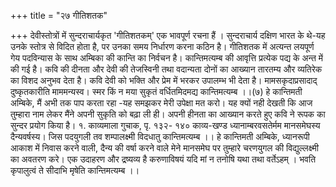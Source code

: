 +++
title = "२७ गीतिशतक"

+++
देवीस्तोत्रों में सुन्दराचार्यकृत 'गीतिशतकम्' एक भावपूर्ण रचना हैं । सुन्दराचार्य दक्षिण भारत के थे-यह उनके स्तोत्र से विदित होता है, पर उनका समय निर्धारण करना कठिन है। गीतिशतक में अत्यन्त लयपूर्ण गेय पदविन्यास के साथ अम्बिका की कान्ति का निर्वचन है। कान्तिमत्यम्ब की आवृत्ति प्रत्येक पद्य के अन्त में की गई है। कवि की दीनता और देवी की तेजस्विनी तथा वदान्यता दोनों का आख्यान तारतम्य और व्यतिरेक का विशद अनुभव देता है। कवि देवी को भक्ति और प्रेम में भरकर उपालम्भ भी देता है।
मामसकृदाप्रसादाद् दुष्कृतकारीति माममन्यस्व।
स्मर किं न मया सुकृतं वर्धितमिदमद्य कान्तिमत्यम्ब ।।(७) हे कान्तिमती अम्बिके, मैं अभी तक पाप करता रहा -यह समझकर मेरी उपेक्षा मत करो। यह क्यों नही देखती कि आज तुम्हारा नाम लेकर मैंने अपनी सुकृति को बढ़ा ली ही। अपनी हीनता का आख्यान करते हुए कवि ने रूपक का सुन्दर प्रयोग किया है।
१. काव्यमाला गुचाक, पृ. १३२- १४०
काव्य-खण्ड ध्यानाम्बरवसतेर्मम मानसमेघस्य दैन्यवर्षस्य। जिस
पदयुगली तव शम्पालक्ष्मी विदधातु कान्तिमत्यम्ब ।। हे कान्तिमती अम्बिके, ध्यानरूपी आकाश में निवास करने वाली, दैन्य की वर्षा करने वाले मेने मानसमेघ पर तुम्हारे चरणयुगल की विद्युल्लक्ष्मी का अवतरण करे।
एक उदाहरण और द्रष्यव्य है
करुणाविषयं यदि मां न तनोषि यथा तथा वर्तेऽहम् । भवति कृपालुत्वं ते सीदाभि मृषेति कान्तिमत्यम्ब ।।